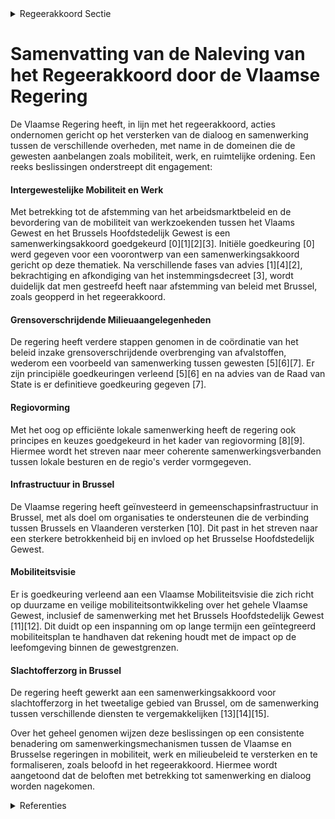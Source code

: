 

<details>
        <summary>Regeerakkoord Sectie </summary>
        <p>5.13 Overleg met andere overheden Verschillende dossiers met betrekking tot onder meer mobiliteit, werk en ruimtelijke ordening belangen de beide Gewesten aan. Voor deze dossiers is er geen nood aan zware logge struc-turen of eeuwige intenties maar wel aan effec-tieve dialoog. Sowieso vormen Vlaanderen en Brussel communicerende vaten. Als er pakweg onderwijsnoden zijn in Brussel, dan stijgt de inschrijvingsdruk in Vlaanderen. Wanneer Brussel mobiliteitsmaatregelen treft zoals een beperking van het doorgaand verkeer, dan neemt de verkeersdrukte toe in Vlaanderen Zo ook kan Vlaanderen bijdragen tot de vermindering van de pendeltijd richting Brussel door nog meer (combi) parkings aan te leggen in Vlaams-Brabant. Specifiek inzake mobiliteitsdossiers als het FietsGEN, het doortrekken van fietssnelwegen ook binnen het Brussels gewest, Brabantnet, werkate-liers,… werd in overleg met de Brusselse Hoofdstedelijke regering een model voor structu-rele intergewestelijke samenwerking en besluitvor-ming uitgewerkt. Daarvoor werd verder gewerkt op de bestaande structuren waar zowel het Vlaams als het Brussels Hoofdstedelijk Gewest reeds vertegenwoordigd zijn. Daarbij hoort op politiek niveau ook een Samenwerkingscomité dat bestaat uit de ministers-presidenten en de minis-ters van mobiliteit van beide Gewesten. Ook het programma “Werken aan de Ring” en andere mobiliteitsprojecten met een impact op beide Gewesten horen daar thuis. Aan de Brusselse Hoofdstedelijke Regering wordt gevraagd dit model eveneens formeel te aanvaarden. Dit om de betrokkenheid, co-creatie en draagvlak over de gewestgrenzen heen maximaal te waarborgen. De Vlaamse regering engageert zich voor de uitvoering van de afspraken over het Koninklijk Muziekconservatorium te Brussel en verwacht hetzelfde van de andere partners. Het akkoord tussen de Vlaamse Gemeenschap, de Franse Gemeenschap en de Federale overheid wordt uitgevoerd. </p>
        </details> 

# Samenvatting van de Naleving van het Regeerakkoord door de Vlaamse Regering

De Vlaamse Regering heeft, in lijn met het regeerakkoord, acties ondernomen gericht op het versterken van de dialoog en samenwerking tussen de verschillende overheden, met name in de domeinen die de gewesten aanbelangen zoals mobiliteit, werk, en ruimtelijke ordening. Een reeks beslissingen onderstreept dit engagement:

#### Intergewestelijke Mobiliteit en Werk
Met betrekking tot de afstemming van het arbeidsmarktbeleid en de bevordering van de mobiliteit van werkzoekenden tussen het Vlaams Gewest en het Brussels Hoofdstedelijk Gewest is een samenwerkingsakkoord goedgekeurd \[0\]\[1\]\[2\]\[3\]. Initiële goedkeuring \[0\] werd gegeven voor een voorontwerp van een samenwerkingsakkoord gericht op deze thematiek. Na verschillende fases van advies \[1\]\[4\]\[2\], bekrachtiging en afkondiging van het instemmingsdecreet \[3\], wordt duidelijk dat men gestreefd heeft naar afstemming van beleid met Brussel, zoals geopperd in het regeerakkoord.

#### Grensoverschrijdende Milieuaangelegenheden
De regering heeft verdere stappen genomen in de coördinatie van het beleid inzake grensoverschrijdende overbrenging van afvalstoffen, wederom een voorbeeld van samenwerking tussen gewesten \[5\]\[6\]\[7\]. Er zijn principiële goedkeuringen verleend \[5\]\[6\] en na advies van de Raad van State is er definitieve goedkeuring gegeven \[7\]. 

#### Regiovorming
Met het oog op efficiënte lokale samenwerking heeft de regering ook principes en keuzes goedgekeurd in het kader van regiovorming \[8\]\[9\]. Hiermee wordt het streven naar meer coherente samenwerkingsverbanden tussen lokale besturen en de regio's verder vormgegeven.

#### Infrastructuur in Brussel
De Vlaamse regering heeft geïnvesteerd in gemeenschapsinfrastructuur in Brussel, met als doel om organisaties te ondersteunen die de verbinding tussen Brussels en Vlaanderen versterken \[10\]. Dit past in het streven naar een sterkere betrokkenheid bij en invloed op het Brusselse Hoofdstedelijk Gewest.

#### Mobiliteitsvisie
Er is goedkeuring verleend aan een Vlaamse Mobiliteitsvisie die zich richt op duurzame en veilige mobiliteitsontwikkeling over het gehele Vlaamse Gewest, inclusief de samenwerking met het Brussels Hoofdstedelijk Gewest \[11\]\[12\]. Dit duidt op een inspanning om op lange termijn een geïntegreerd mobiliteitsplan te handhaven dat rekening houdt met de impact op de leefomgeving binnen de gewestgrenzen.

#### Slachtofferzorg in Brussel
De regering heeft gewerkt aan een samenwerkingsakkoord voor slachtofferzorg in het tweetalige gebied van Brussel, om de samenwerking tussen verschillende diensten te vergemakkelijken \[13\]\[14\]\[15\].

Over het geheel genomen wijzen deze beslissingen op een consistente benadering om samenwerkingsmechanismen tussen de Vlaamse en Brusselse regeringen in mobiliteit, werk en milieubeleid te versterken en te formaliseren, zoals beloofd in het regeerakkoord. Hiermee wordt aangetoond dat de beloften met betrekking tot samenwerking en dialoog worden nagekomen.

<details>
        <summary> Referenties</summary>
        **[\[0\]](https://beslissingenvlaamseregering.vlaanderen.be/?search=Samenwerkingsakkoord%20met%20Brussel%20betreffende%20het%20arbeidsmarktbeleid%3A%20instemmingsdecreet&dateOption=select&startDate=2020-07-17T08%3A00%3A00Z&endDate=2020-07-17T08%3A00%3A00Z)** : **(2020-07-17)** Samenwerkingsakkoord met Brussel betreffende het arbeidsmarktbeleid: instemmingsdecreet 

**[\[1\]](https://beslissingenvlaamseregering.vlaanderen.be/?search=Instemmingsdecreet%20samenwerkingsakkoord%20met%20Brussel%20over%20de%20afstemming%20van%20het%20arbeidsmarktbeleid%2C%20en%20de%20opleiding%2C%20vorming%20en%20de%20bevordering%20van%20de%20mobiliteit%20van%20werkzoekenden&dateOption=select&startDate=2021-06-18T08%3A00%3A00Z&endDate=2021-06-18T08%3A00%3A00Z)** : **(2021-06-18)** Instemmingsdecreet samenwerkingsakkoord met Brussel over de afstemming van het arbeidsmarktbeleid, en de opleiding, vorming en de bevordering van de mobiliteit van werkzoekenden 

**[\[2\]](https://beslissingenvlaamseregering.vlaanderen.be/?search=Instemmingsdecreet%20samenwerkingsakkoord%20met%20Brussel%20over%20de%20afstemming%20van%20het%20arbeidsmarktbeleid%2C%20en%20de%20opleiding%2C%20vorming%20en%20de%20bevordering%20van%20de%20mobiliteit%20van%20werkzoekenden&dateOption=select&startDate=2021-07-09T08%3A00%3A00Z&endDate=2021-07-09T08%3A00%3A00Z)** : **(2021-07-09)** Instemmingsdecreet samenwerkingsakkoord met Brussel over de afstemming van het arbeidsmarktbeleid, en de opleiding, vorming en de bevordering van de mobiliteit van werkzoekenden 

**[\[3\]](https://beslissingenvlaamseregering.vlaanderen.be/?search=Instemmingsdecreet%20samenwerkingsakkoord%20met%20Brussel%20over%20de%20afstemming%20van%20het%20arbeidsmarktbeleid%2C%20en%20de%20opleiding%2C%20vorming%20en%20de%20bevordering%20van%20de%20mobiliteit%20van%20werkzoekenden&dateOption=select&startDate=2021-10-15T08%3A00%3A00Z&endDate=2021-10-15T08%3A00%3A00Z)** : **(2021-10-15)** Instemmingsdecreet samenwerkingsakkoord met Brussel over de afstemming van het arbeidsmarktbeleid, en de opleiding, vorming en de bevordering van de mobiliteit van werkzoekenden 

**[\[4\]](https://beslissingenvlaamseregering.vlaanderen.be/?search=Instemmingsdecreet%20samenwerkingsakkoord%20met%20Brussel%20over%20het%20arbeidsmarktbeleid&dateOption=select&startDate=2020-12-11T09%3A00%3A00Z&endDate=2020-12-11T09%3A00%3A00Z)** : **(2020-12-11)** Instemmingsdecreet samenwerkingsakkoord met Brussel over het arbeidsmarktbeleid 

**[\[5\]](https://beslissingenvlaamseregering.vlaanderen.be/?search=Grensoverschrijdende%20overbrenging%20van%20afvalstoffen&dateOption=select&startDate=2022-05-20T08%3A00%3A00Z&endDate=2022-05-20T08%3A00%3A00Z)** : **(2022-05-20)** Grensoverschrijdende overbrenging van afvalstoffen 

**[\[6\]](https://beslissingenvlaamseregering.vlaanderen.be/?search=Instemmingsdecreet%20samenwerkingsakkoord%20co%C3%B6rdinatie%20beleid%20grensoverschrijdende%20overbrenging%20van%20afvalstoffen&dateOption=select&startDate=2022-07-15T08%3A00%3A00Z&endDate=2022-07-15T08%3A00%3A00Z)** : **(2022-07-15)** Instemmingsdecreet samenwerkingsakkoord coördinatie beleid grensoverschrijdende overbrenging van afvalstoffen 

**[\[7\]](https://beslissingenvlaamseregering.vlaanderen.be/?search=Instemmingsdecreet%20samenwerkingsakkoord%20co%C3%B6rdinatie%20beleid%20grensoverschrijdende%20overbrenging%20van%20afvalstoffen&dateOption=select&startDate=2022-10-14T08%3A00%3A00Z&endDate=2022-10-14T08%3A00%3A00Z)** : **(2022-10-14)** Instemmingsdecreet samenwerkingsakkoord coördinatie beleid grensoverschrijdende overbrenging van afvalstoffen 

**[\[8\]](https://beslissingenvlaamseregering.vlaanderen.be/?search=Regiovorming%20met%20intergemeentelijke%20en%20bovenlokale%20samenwerking&dateOption=select&startDate=2020-10-09T08%3A00%3A00Z&endDate=2020-10-09T08%3A00%3A00Z)** : **(2020-10-09)** Regiovorming met intergemeentelijke en bovenlokale samenwerking 

**[\[9\]](https://beslissingenvlaamseregering.vlaanderen.be/?search=Regiovorming%3A%20afbakening%20referentieregio%E2%80%99s%20en%20vervolgtraject&dateOption=select&startDate=2021-03-12T09%3A00%3A00Z&endDate=2021-03-12T09%3A00%3A00Z)** : **(2021-03-12)** Regiovorming: afbakening referentieregio’s en vervolgtraject 

**[\[10\]](https://beslissingenvlaamseregering.vlaanderen.be/?search=Plan%20Vlaamse%20Veerkracht%3A%20dossier%20157&dateOption=select&startDate=2021-05-21T08%3A00%3A00Z&endDate=2021-05-21T08%3A00%3A00Z)** : **(2021-05-21)** Plan Vlaamse Veerkracht: dossier 157 

**[\[11\]](https://beslissingenvlaamseregering.vlaanderen.be/?search=Vlaamse%20Mobiliteitsvisie&dateOption=select&startDate=2021-06-04T08%3A00%3A00Z&endDate=2021-06-04T08%3A00%3A00Z)** : **(2021-06-04)** Vlaamse Mobiliteitsvisie 

**[\[12\]](https://beslissingenvlaamseregering.vlaanderen.be/?search=Vlaamse%20Mobiliteitsvisie&dateOption=select&startDate=2021-07-09T08%3A00%3A00Z&endDate=2021-07-09T08%3A00%3A00Z)** : **(2021-07-09)** Vlaamse Mobiliteitsvisie 

**[\[13\]](https://beslissingenvlaamseregering.vlaanderen.be/?search=Samenwerkingsakkoord%20en%20voorontwerp%20instemmingsdecreet%20slachtofferzorg%20Brussel&dateOption=select&startDate=2023-03-03T09%3A00%3A00Z&endDate=2023-03-03T09%3A00%3A00Z)** : **(2023-03-03)** Samenwerkingsakkoord en voorontwerp instemmingsdecreet slachtofferzorg Brussel 

**[\[14\]](https://beslissingenvlaamseregering.vlaanderen.be/?search=Samenwerkingsakkoord%20slachtofferzorg%20Brussel%3A%20definitieve%20goedkeuring&dateOption=select&startDate=2023-11-10T09%3A00%3A00Z&endDate=2023-11-10T09%3A00%3A00Z)** : **(2023-11-10)** Samenwerkingsakkoord slachtofferzorg Brussel: definitieve goedkeuring 

**[\[15\]](https://beslissingenvlaamseregering.vlaanderen.be/?search=Samenwerkingsakkoord%20slachtofferzorg%20Brussel%3A%20voorontwerp%20instemmingsdecreet%20&dateOption=select&startDate=2023-06-09T08%3A00%3A00Z&endDate=2023-06-09T08%3A00%3A00Z)** : **(2023-06-09)** Samenwerkingsakkoord slachtofferzorg Brussel: voorontwerp instemmingsdecreet  
        </details> 

